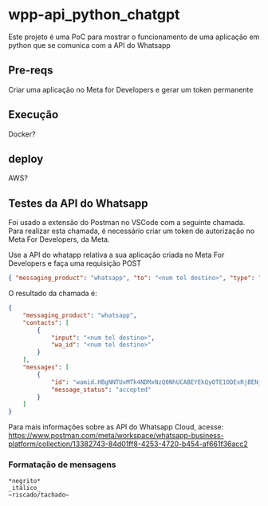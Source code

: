 # wpp-api_python_chatgpt
Este projeto é uma PoC para mostrar o funcionamento de uma aplicação em python que se comunica com a API do Whatsapp

## Pre-reqs
Criar uma aplicação no Meta for Developers e gerar um token permanente

## Execução 
Docker?

## deploy
AWS?

## Testes da API do Whatsapp
Foi usado a extensão do Postman no VSCode com a seguinte chamada. Para realizar esta chamada, é necessário criar um token de autorização no Meta For Developers, da Meta.

Use a API do whatapp relativa a sua aplicação criada no Meta For Developers e faça uma requisição POST 
```json
{ "messaging_product": "whatsapp", "to": "<num tel destino>", "type": "template", "template": { "name": "hello_world", "language": { "code": "en_US" } } }
```

O resultado da chamada é:

```json
{
    "messaging_product": "whatsapp",
    "contacts": [
        {
            "input": "<num tel destino>",
            "wa_id": "<num tel destino>"
        }
    ],
    "messages": [
        {
            "id": "wamid.HBgNNTUxMTk4NDMxNzQ0NhUCABEYEkQyOTE1ODExRjBENjZDMjU0NQA=",
            "message_status": "accepted"
        }
    ]
}
```
Para mais informações sobre as API do Whatsapp Cloud, acesse: https://www.postman.com/meta/workspace/whatsapp-business-platform/collection/13382743-84d01ff8-4253-4720-b454-af661f36acc2

### Formatação de mensagens
```
*negrito* 
_itálico_ 
~riscado/tachado~ 
```
